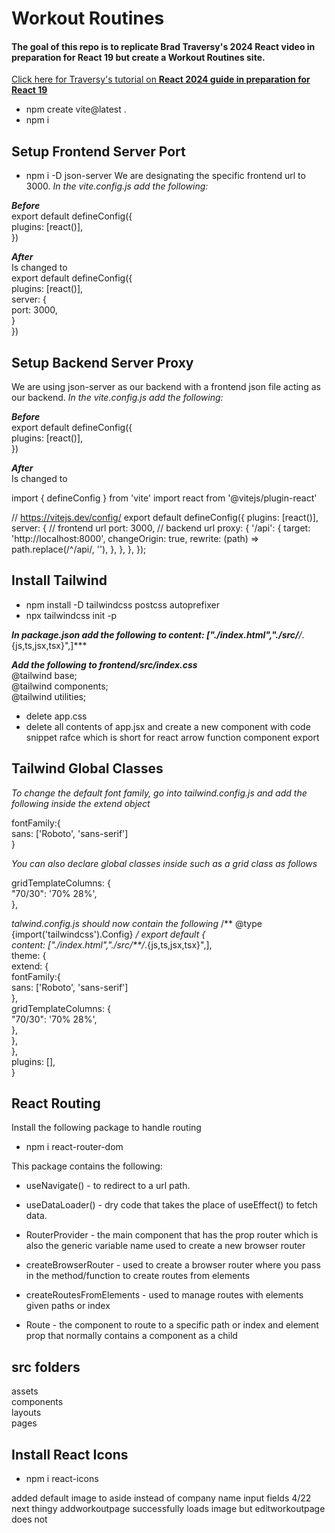 # Workout Routines

#### The goal of this repo is to replicate Brad Traversy's 2024 React video in preparation for React 19 but create a Workout Routines site.

<a target="_blank" href="https://www.youtube.com/watch?v=LDB4uaJ87e0&t=840s&ab_channel=TraversyMedia">Click here for Traversy's tutorial on **React 2024 guide in preparation for React 19**</a>

- npm create vite@latest .
- npm i 

## Setup Frontend Server Port
- npm i -D json-server
We are designating the specific frontend url to 3000.
*In the vite.config.js add the following:*


***Before***  
export default defineConfig({  
  plugins: [react()],  
})  

***After***  
Is changed to   
export default defineConfig({  
  plugins: [react()],  
  server: {  
    port: 3000,  
  }  
})

## Setup Backend Server Proxy
We are using json-server as our backend with a frontend json file acting as our backend.
*In the vite.config.js add the following:*


***Before***  
export default defineConfig({  
  plugins: [react()],  
})  

***After***  
Is changed to  

import { defineConfig } from 'vite'
import react from '@vitejs/plugin-react'

// https://vitejs.dev/config/
export default defineConfig({
  plugins: [react()],
  server: {
    // frontend url
    port: 3000,
    // backend url
    proxy: {
      '/api': {
        target: 'http://localhost:8000',
        changeOrigin: true,
        rewrite: (path) => path.replace(/^\/api/, ''),
      },
    },
  },
});
  

  

## Install Tailwind
- npm install -D tailwindcss postcss autoprefixer
- npx tailwindcss init -p

***In package.json add the following to content: ["./index.html","./src/**/*.{js,ts,jsx,tsx}",]***

***Add the following to frontend/src/index.css***   
@tailwind base;  
@tailwind components;  
@tailwind utilities;  

- delete app.css
- delete all contents of app.jsx and create a new component with code snippet rafce which is short for react arrow function component export

## Tailwind Global Classes
*To change the default font family, go into tailwind.config.js and add the following inside the extend object*

fontFamily:{  
        sans: ['Roboto', 'sans-serif']  
}

*You can also declare global classes inside such as a grid class as follows*

gridTemplateColumns: {  
    "70/30": '70% 28%',  
},

*talwind.config.js should now contain the following*
/** @type {import('tailwindcss').Config} */
export default {  
  content: ["./index.html","./src/**/*.{js,ts,jsx,tsx}",],  
  theme: {  
    extend: {  
      fontFamily:{  
        sans: ['Roboto', 'sans-serif']  
      },  
      gridTemplateColumns: {  
        "70/30": '70% 28%',  
      },  
    },  
  },  
  plugins: [],  
}  

## React Routing
Install the following package to handle routing
- npm i react-router-dom

This package contains the following:
- useNavigate() - to redirect to a url path.

- useDataLoader() - dry code that takes the place of useEffect() to fetch data.

- RouterProvider - the main component that has the prop router which is also the generic variable name used to create a new browser router
- createBrowserRouter - used to create a browser router where you pass in the method/function to create routes from elements

- createRoutesFromElements - used to manage routes with elements given paths or index
- Route - the component to route to a specific path or index and element prop that normally contains a component as a child 

## src folders
assets  
components  
layouts  
pages  

## Install React Icons
- npm i react-icons


added default image to aside instead of company name input fields 4/22
next thingy
addworkoutpage successfully loads image but editworkoutpage does not